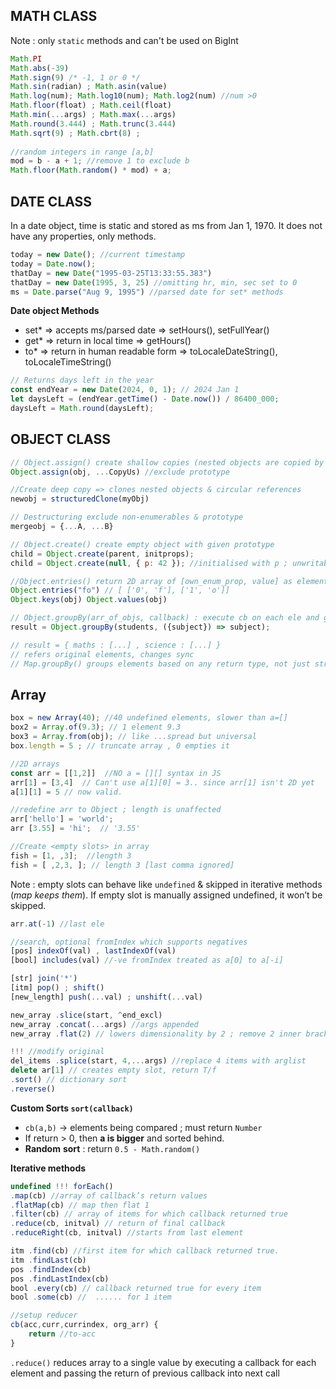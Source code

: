 ## MATH CLASS

Note : only `static` methods and can't be used on BigInt

```js
Math.PI
Math.abs(-39)
Math.sign(9) /* -1, 1 or 0 */
Math.sin(radian) ; Math.asin(value) 
Math.log(num); Math.log10(num); Math.log2(num) //num >0
Math.floor(float) ; Math.ceil(float)
Math.min(...args) ; Math.max(...args)
Math.round(3.444) ; Math.trunc(3.444)
Math.sqrt(9) ; Math.cbrt(8) ;
  
//random integers in range [a,b]
mod = b - a + 1; //remove 1 to exclude b
Math.floor(Math.random() * mod) + a;
```

## DATE CLASS

In a date object, time is static and stored as ms from Jan 1, 1970. It does not have any properties, only methods.

```js
today = new Date(); //current timestamp
today = Date.now();
thatDay = new Date("1995-03-25T13:33:55.383")
thatDay = new Date(1995, 3, 25) //omitting hr, min, sec set to 0
ms = Date.parse("Aug 9, 1995") //parsed date for set* methods
```


__Date object Methods__
- set* => accepts ms/parsed date => setHours(), setFullYear()
- get* => return in local time => getHours()
- to* => return in human readable form => toLocaleDateString(), toLocaleTimeString()

```js
// Returns days left in the year
const endYear = new Date(2024, 0, 1); // 2024 Jan 1
let daysLeft = (endYear.getTime() - Date.now()) / 86400_000;
daysLeft = Math.round(daysLeft);
```
  

## OBJECT CLASS  

```js
// Object.assign() create shallow copies (nested objects are copied by reference)
Object.assign(obj, ...CopyUs) //exclude prototype

//Create deep copy => clones nested objects & circular references
newobj = structuredClone(myObj)

// Destructuring exclude non-enumerables & prototype
mergeobj = {...A, ...B}

// Object.create() create empty object with given prototype
child = Object.create(parent, initprops); 
child = Object.create(null, { p: 42 }); //initialised with p ; unwritable by default

//Object.entries() return 2D array of [own_enum_prop, value] as elements
Object.entries("fo") // [ ['0', 'f'], ['1', 'o']]
Object.keys(obj) Object.values(obj)

// Object.groupBy(arr_of_objs, callback) : execute cb on each ele and group elements based on callback’s return.
result = Object.groupBy(students, ({subject}) => subject);

// result = { maths : [...] , science : [...] }
// refers original elements, changes sync
// Map.groupBy() groups elements based on any return type, not just string
```


## Array

```jsx
box = new Array(40); //40 undefined elements, slower than a=[]
box2 = Array.of(9.3); // 1 element 9.3
box3 = Array.from(obj); // like ...spread but universal
box.length = 5 ; // truncate array , 0 empties it

//2D arrays 
const arr = [[1,2]]  //NO a = [][] syntax in JS
arr[1] = [3,4]  // Can't use a[1][0] = 3.. since arr[1] isn't 2D yet
a[1][1] = 5 // now valid.

//redefine arr to Object ; length is unaffected
arr['hello'] = 'world';
arr [3.55] = 'hi';  // '3.55'

//Create <empty slots> in array
fish = [1, ,3];  //length 3
fish = [ ,2,3, ]; // length 3 [last comma ignored]
```

Note : empty slots can behave like `undefined` & skipped in iterative methods (*map keeps them*). If empty slot is manually assigned undefined, it won’t be skipped.

```jsx
arr.at(-1) //last ele

//search, optional fromIndex which supports negatives 
[pos] indexOf(val) , lastIndexOf(val) 
[bool] includes(val) //-ve fromIndex treated as a[0] to a[-i]

[str] join('*') 
[itm] pop() ; shift() 
[new_length] push(...val) ; unshift(...val)

new_array .slice(start, ^end_excl)
new_array .concat(...args) //args appended
new_array .flat(2) // lowers dimensionality by 2 ; remove 2 inner brackets

!!! //modify original
del_items .splice(start, 4,...args) //replace 4 items with arglist
delete ar[1] // creates empty slot, return T/f
.sort() // dictionary sort
.reverse()
```

**Custom Sorts `sort(callback)`**
- `cb(a,b)` -> elements being compared ; must return `Number`
- If return > 0, then **a is bigger** and sorted behind.
- **Random** **sort** : return `0.5 - Math.random()`

**Iterative methods**
```jsx
undefined !!! forEach()
.map(cb) //array of callback’s return values
.flatMap(cb) // map then flat 1
.filter(cb) // array of items for which callback returned true
.reduce(cb, initval) // return of final callback
.reduceRight(cb, initval) //starts from last element

itm .find(cb) //first item for which callback returned true.
itm .findLast(cb)
pos .findIndex(cb) 
pos .findLastIndex(cb)
bool .every(cb) // callback returned true for every item
bool .some(cb) //  ...... for 1 item

//setup reducer
cb(acc,curr,currindex, org_arr) {
	return //to-acc
}
```

`.reduce()` reduces array to a single value by executing a callback for each element and passing the return of previous callback into next call